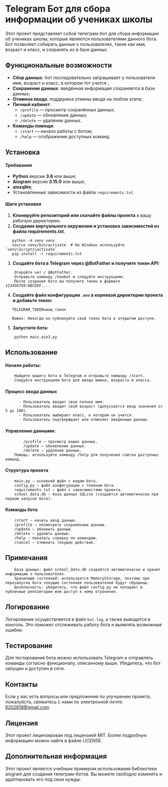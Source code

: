 # Telegram Бот для сбора информации об учениках школы

Этот проект представляет собой телеграм-бот для сбора информации об учениках школы, которые являются пользователями данного бота. Бот позволяет собирать данные о пользователях, такие как имя, возраст и класс, и сохранять их в базе данных.

## Функциональные возможности

- **Сбор данных**: бот последовательно запрашивает у пользователя имя, возраст и класс, в котором тот учится ;
- **Сохранение данных**: введённая информация сохраняется в базе данных;
- **Отимена ввода**: поддержка отмены ввода на любом этапе;
- **Личный кабинет**:
  - `/profile` — просмотр сохранённых данных;
  - `/update` — обновление данных;
  - `/delete` — удаление данных.
- **Команды помощи**:
  - `/start` — начало работы с ботом;
  - `/help` — отображение доступных команд.

## Установка

#### Требования

- **Python** версии **3.6** или выше;
- **Aiogram** версии **3.15.0** или выше;
- **aiosqlite**;
- Установленные зависимости из файла `requirements.txt`.

#### Шаги установки

1. **Клонируйте репозиторий или скачайте файлы проекта** в вашу рабочую директорию.
2. **Создание виртуального окружения и установка зависимостей  из файла requirements.txt**. 

```
   python -m venv venv
   source venv/bin/activate  # На Windows используйте `venv\Scripts\activate`
   pip install -r requirements.txt
```
3. **Создайте бота в Telegram через @BotFather и получите токен API:**
```
    Откройте чат с @BotFather.
    Отправьте команду /newbot и следуйте инструкциям.
    После создания бота вы получите токен в формате 123456789:ABCDEF....
```

4. **Создайте файл конфигурации `.env` в корневой директории проекта и добавьте токен:**

```plaintext
   TELEGRAM_TOKEN=ваш_токен

   Важно: Никогда не публикуйте свой токен бота в открытом доступе.
```
5. **Запустите бота:**

```
    python main_aio3.py
```

## Использование

####    Начало работы: 
```
    Найдите вашего бота в Telegram и отправьте команду /start.
    Следуйте инструкциям бота для ввода имени, возраста и класса.
```    
####    Процесс ввода данных
```
      - Пользователь вводит свое полное имя.
      - Пользователь вводит свой возраст (допускается ввод значения от 5 до 100).
      - Пользователь выбирает класс, в котором он учится.
      - Пользователь подтверждает или отменяет введенные данные.
```
####    Управление данными:
```
        /profile — просмотр ваших данных.
        /update — обновление данных.
        /delete — удаление данных.
    Помощь: используйте команду /help для получения списка доступных команд.
```
#### Структура проекта
```
    main.py — основной файл с кодом бота.
    config.py — файл конфигурации с токеном бота.
    requirements.txt — файл с зависимостями проекта.
    school_data.db — база данных SQLite (создаётся автоматически при первом запуске бота).
```
#### Команды бота
```
    /start — начать ввод данных.
    /profile — посмотреть сохранённые данные.
    /update — обновить данные.
    /delete — удалить данные.
    /help — показать справку по командам.
    /cancel — отменить текущее действие.
```

## Примечания
```
    База данных: файл school_data.db создаётся автоматически и хранит информацию о пользователях.
    Хранилище состояний: используется MemoryStorage, поэтому при перезапуске бота текущие состояния пользователей будут сброшены.
    Безопасность: убедитесь, что файл config.py не попадает в публичные репозитории или доступ к нему ограничен.
```
## Логирование

Логирование осуществляется в файл `bot.log`, а также выводится в консоль. Это поможет отслеживать работу бота и выявлять возможные ошибки.

## Тестирование

Для тестирования бота можно использовать Telegram и отправлять команды согласно функционалу, описанному выше. Убедитесь, что бот запущен и доступен в сети.

## Контакты

Если у вас есть вопросы или предложения по улучшению проекта, пожалуйста, свяжитесь с нами по электронной почте: [6202818@gmail.com](mailto:6202818@gmail.com).

## Лицензия

Этот проект лицензирован под лицензией MIT. Более подробную информацию можно найти в файле LICENSE.

## Дополнительная информация

Этот проект является учебным примером использования библиотеки aiogram для создания телеграм-ботов. Вы можете свободно изменять и адаптировать его под свои нужды.